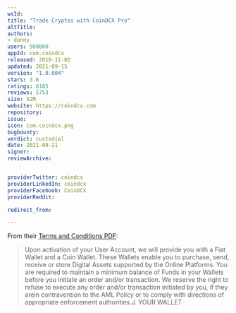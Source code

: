 ```yaml
---
wsId: 
title: "Trade Cryptos with CoinDCX Pro"
altTitle: 
authors:
- danny
users: 500000
appId: com.coindcx
released: 2018-11-02
updated: 2021-09-15
version: "1.0.004"
stars: 3.6
ratings: 8185
reviews: 5753
size: 52M
website: https://coindcx.com
repository: 
issue: 
icon: com.coindcx.png
bugbounty: 
verdict: custodial
date: 2021-08-21
signer: 
reviewArchive:


providerTwitter: coindcx
providerLinkedIn: coindcx
providerFacebook: CoinDCX
providerReddit: 

redirect_from:

---
```



From their [Terms and Conditions PDF](https://coindcx.com/assets/pdf/User%20Terms%20and%20Conditions.pdf):

> Upon activation of your User Account, we will provide you with a Fiat Wallet and a Coin Wallet. These Wallets enable you to purchase, send, receive or store Digital Assets supported by the Online Platforms. You are required to maintain a minimum balance of Funds in your Wallets before you initiate an order and/or transaction. We reserve the right to refuse to execute any order and/or transaction initiated by you,  if  they  arein  contravention  to  the  AML  Policy  or  to  comply  with  directions  of  appropriate enforcement authorities.J.  YOUR WALLET


